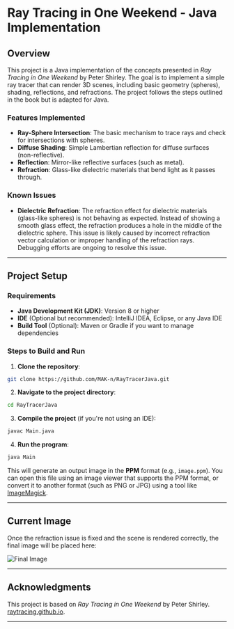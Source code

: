 # Ray Tracing in One Weekend - Java Implementation

## Overview

This project is a Java implementation of the concepts presented in *Ray Tracing in One Weekend* by Peter Shirley. The goal is to implement a simple ray tracer that can render 3D scenes, including basic geometry (spheres), shading, reflections, and refractions. The project follows the steps outlined in the book but is adapted for Java.

### Features Implemented

- **Ray-Sphere Intersection**: The basic mechanism to trace rays and check for intersections with spheres.
- **Diffuse Shading**: Simple Lambertian reflection for diffuse surfaces (non-reflective).
- **Reflection**: Mirror-like reflective surfaces (such as metal).
- **Refraction**: Glass-like dielectric materials that bend light as it passes through.

### Known Issues

- **Dielectric Refraction**: The refraction effect for dielectric materials (glass-like spheres) is not behaving as expected. Instead of showing a smooth glass effect, the refraction produces a hole in the middle of the dielectric sphere. This issue is likely caused by incorrect refraction vector calculation or improper handling of the refraction rays. Debugging efforts are ongoing to resolve this issue.

---

## Project Setup

### Requirements

- **Java Development Kit (JDK)**: Version 8 or higher
- **IDE** (Optional but recommended): IntelliJ IDEA, Eclipse, or any Java IDE
- **Build Tool** (Optional): Maven or Gradle if you want to manage dependencies

### Steps to Build and Run

1. **Clone the repository**:

```bash
git clone https://github.com/MAK-n/RayTracerJava.git
```

2. **Navigate to the project directory**:

```bash
cd RayTracerJava
```

3. **Compile the project** (if you're not using an IDE):

```bash
javac Main.java
```

4. **Run the program**:

```bash
java Main
```

This will generate an output image in the **PPM** format (e.g., `image.ppm`). You can open this file using an image viewer that supports the PPM format, or convert it to another format (such as PNG or JPG) using a tool like [ImageMagick](https://imagemagick.org/).

---

## Current Image

Once the refraction issue is fixed and the scene is rendered correctly, the final image will be placed here:

![Final Image]([https://media.discordapp.net/attachments/462573782511517713/1307454264167239743/image.png?ex=6761416b&is=675fefeb&hm=90e08a7061f36dc534c3fa1f8caf688de9e20a7828e08fdd68739df69e97b28e&=&format=webp&quality=lossless])

---


## Acknowledgments

This project is based on *Ray Tracing in One Weekend* by Peter Shirley. [raytracing.github.io](https://raytracing.github.io).


---
